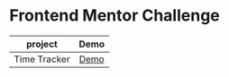 # Frontend Mentor Challenge

|project|Demo|
|-------|:----:|
|Time Tracker|[Demo](https://tommm2.github.io/FEM_challenge/time-tracker)|
